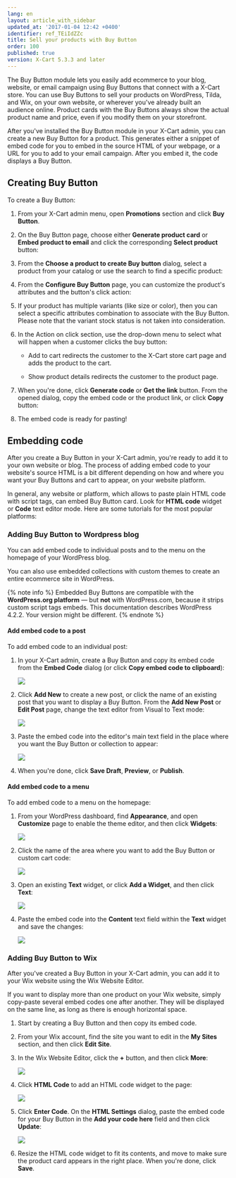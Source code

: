 ```yaml
---
lang: en
layout: article_with_sidebar
updated_at: '2017-01-04 12:42 +0400'
identifier: ref_TEiIdZZc
title: Sell your products with Buy Button
order: 100
published: true
version: X-Cart 5.3.3 and later
---
```


The Buy Button module lets you easily add ecommerce to your blog, website, or email campaign using Buy Buttons that connect with a X-Cart store. You can use Buy Buttons to sell your products on WordPress, Tilda, and Wix, on your own website, or wherever you've already built an audience online. Product cards with the Buy Buttons always show the actual product name and price, even if you modify them on your storefront.

After you've installed the Buy Button module in your X-Cart admin, you can create a new Buy Button for a product. This generates either a snippet of embed code for you to embed in the source HTML of your webpage, or a URL for you to add to your email campaign. After you embed it, the code displays a Buy Button.

## Creating Buy Button

To create a Buy Button:

1.	From your X-Cart admin menu, open **Promotions** section and click **Buy Button**.

2.	On the Buy Button page, choose either **Generate product card** or **Embed product to email** and click the corresponding **Select product** button:

3.	From the **Choose a product to create Buy button** dialog, select a product from your catalog or use the search to find a specific product:

4.	From the **Configure Buy Button** page, you can customize the product's attributes and the button's click action:

5.	If your product has multiple variants (like size or color), then you can select a specific attributes combination to associate with the Buy Button. Please note that the variant stock status is not taken into consideration.

6.	In the Action on click section, use the drop-down menu to select what will happen when a customer clicks the buy button:

	-	Add to cart redirects the customer to the X-Cart store cart page and adds the product to the cart.
    
	-	Show product details redirects the customer to the product page.
    
7.	When you're done, click **Generate code** or **Get the link** button. From the opened dialog, copy the embed code or the product link, or click **Copy** button:

8.	The embed code is ready for pasting!

## Embedding code

After you create a Buy Button in your X-Cart admin, you're ready to add it to your own website or blog. The process of adding embed code to your website's source HTML is a bit different depending on how and where you want your Buy Buttons and cart to appear, on your website platform.

In general, any website or platform, which allows to paste plain HTML code with script tags, can embed Buy Button card. Look for **HTML code** widget or **Code** text editor mode. Here are some tutorials for the most popular platforms:

### Adding Buy Button to Wordpress blog

You can add embed code to individual posts and to the menu on the homepage of your WordPress blog.

You can also use embedded collections with custom themes to create an entire ecommerce site in WordPress.

{% note info %}
Embedded Buy Buttons are compatible with the **WordPress.org platform** — but **not** with WordPress.com, because it strips custom script tags embeds. This documentation describes WordPress 4.2.2. Your version might be different.
{% endnote %}

#### Add embed code to a post

To add embed code to an individual post:

1.	In your X-Cart admin, create a Buy Button and copy its embed code from the **Embed Code** dialog (or click **Copy embed code to clipboard**):

	![](wordpress_post_1.jpg)

2.	Click **Add New** to create a new post, or click the name of an existing post that you want to display a Buy Button. From the **Add New Post** or **Edit Post** page, change the text editor from Visual to Text mode:

	![](wordpress_post_2.jpg)

3.	Paste the embed code into the editor's main text field in the place where you want the Buy Button or collection to appear:
	
	![](wordpress_post_3.jpg)
    
4.	When you're done, click **Save Draft**, **Preview**, or **Publish**.

#### Add embed code to a menu

To add embed code to a menu on the homepage:

1.	From your WordPress dashboard, find __Appearance__, and open __Customize__ page to enable the theme editor, and then click __Widgets__:

	![](wordpress_menu_1.jpg)
    
2.	Click the name of the area where you want to add the Buy Button or custom cart code:

	![](wordpress_menu_2.jpg)
    
3.	Open an existing **Text** widget, or click **Add a Widget**, and then click **Text**:

	![](wordpress_menu_3.jpg)
    
4.	Paste the embed code into the **Content** text field within the **Text** widget and save the changes:

	![](wordpress_menu_4.jpg)

### Adding Buy Button to Wix

After you've created a Buy Button in your X-Cart admin, you can add it to your Wix website using the Wix Website Editor.

If you want to display more than one product on your Wix website, simply copy-paste several embed codes one after another. They will be displayed on the same line, as long as there is enough horizontal space.

1.	Start by creating a Buy Button and then copy its embed code.

2.	From your Wix account, find the site you want to edit in the **My Sites** section, and then click **Edit Site**.

3.	In the Wix Website Editor, click the **+** button, and then click **More**:

	![](wix_page_1.jpg)
    
4.	Click **HTML Code** to add an HTML code widget to the page:

	![](wix_page_2.jpg)

5.	Click **Enter Code**. On the **HTML Settings** dialog, paste the embed code for your Buy Button in the **Add your code here** field and then click **Update**:

	![](wix_page_3.jpg)
    
6.	Resize the HTML code widget to fit its contents, and move to make sure the product card appears in the right place. When you're done, click **Save**.




